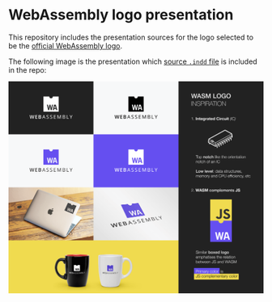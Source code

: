 # WebAssembly logo presentation
This repository includes the presentation sources for the logo selected
to be the [official WebAssembly logo](https://github.com/carlosbaraza/web-assembly-logo).

The following image is the presentation which [source `.indd` file](./src/presentation.indd) is included in the repo:

![Web Assembly Logo presentation - Carlos Baraza](./dist/presentation.png)
